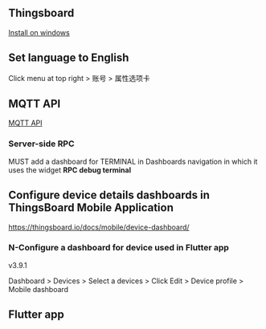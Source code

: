 ## Thingsboard

[Install on windows](https://thingsboard.io/docs/user-guide/install/windows/#next-steps)


## Set language to English 

Click menu at top right > 账号 > 属性选项卡


## MQTT API

[MQTT API](https://thingsboard.io/docs/reference/mqtt-api/#getting-started)

### Server-side RPC

MUST add a dashboard for TERMINAL in Dashboards navigation in which it uses the widget  **RPC debug terminal**

## Configure device details dashboards in ThingsBoard Mobile Application

https://thingsboard.io/docs/mobile/device-dashboard/

### N-Configure a dashboard for device used in Flutter app

v3.9.1

Dashboard > Devices > Select a devices > Click Edit > Device profile > Mobile dashboard

## Flutter app


